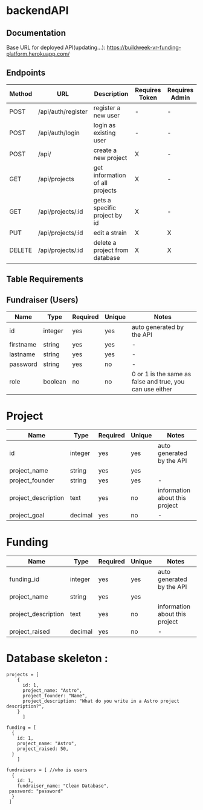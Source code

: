 # backendAPI 
 
## Documentation

Base URL for deployed API(updating...): https://buildweek-vr-funding-platform.herokuapp.com/

## **Endpoints**

| Method | URL | Description | Requires Token | Requires Admin |
|--------|-----|-------------|----------------|----------------|
| POST | /api/auth/register | register a new user | - | - |
| POST | /api/auth/login | login as existing user | - | - |
| POST | /api/ | create a new project | X | - |
| GET | /api/projects | get information of all projects  | X | - |
| GET | /api/projects/:id | gets a specific project by id | X | - |
| PUT | /api/projects/:id | edit a strain | X | X |
| DELETE | /api/projects/:id | delete a project from database | X | X |


## **Table Requirements**

## **Fundraiser (Users)**

| Name | Type | Required | Unique | Notes |
|------|------|----------|--------|-------|
| id | integer | yes | yes | auto generated by the API |
| firstname | string | yes | yes | - |
  lastname | string | yes | yes | - |
| password | string | yes | no | - |
| role | boolean | no | no | 0 or 1 is the same as false and true, you can use either

# **Project**

| Name | Type | Required | Unique | Notes |
|------|------|----------|--------|-------|
| id | integer | yes | yes | auto generated by the API |
| project_name | string| yes | yes |  |
| project_founder | string | yes | yes | - |
| project_description | text | yes | no | information about this project|
| project_goal | decimal | yes | no | - | 

# **Funding**

| Name | Type | Required | Unique | Notes |
|------|------|----------|--------|-------|
| funding_id | integer | yes | yes | auto generated by the API |
| project_name | string| yes | yes |  |
| project_description | text | yes | no | information about this project|
| project_raised | decimal | yes | no | - | 

# **Database skeleton** : 

```
projects = [
    {
      id: 1,
      project_name: "Astro",
      project_founder: "Name",
      project_description: "What do you write in a Astro project description?",
    } 
      ]
  ```
  
  ```
funding = [
    {
      id: 1,
      project_name: "Astro",
      project_raised: 50,
    }    
      ]
   ```
   
  ```      
fundraisers = [ //who is users
    {
      id: 1,
      fundraiser_name: "Clean Database",
   password: "password"  
    }  
   ]
```      